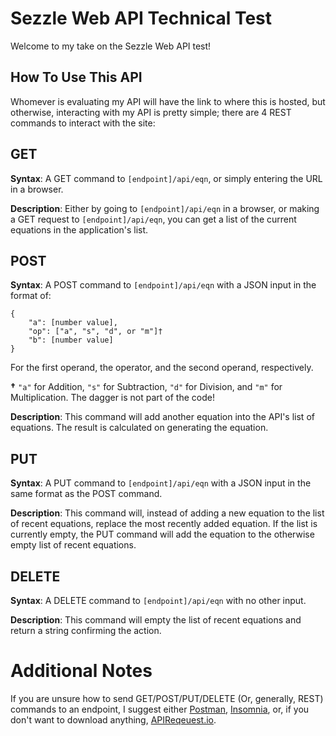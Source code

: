 # Sezzle Web API Technical Test

Welcome to my take on the Sezzle Web API test!

## How To Use This API

Whomever is evaluating my API will have the link to where this is hosted, but otherwise, interacting with my API is pretty simple; there are 4 REST commands to interact with the site:

## GET
**Syntax**: A GET command to `[endpoint]/api/eqn`, or simply entering the URL in a browser.

**Description**:
Either by going to `[endpoint]/api/eqn` in a browser, or making a GET request to `[endpoint]/api/eqn`, you can get a list of the current equations in the application's list.

## POST
**Syntax**: A POST command to `[endpoint]/api/eqn` with a JSON input in the format of:

    {
        "a": [number value],
        "op": ["a", "s", "d", or "m"]†
        "b": [number value]
    }
For the first operand, the operator, and the second operand, respectively.

**†** `"a"` for Addition, `"s"` for Subtraction, `"d"` for Division, and `"m"` for Multiplication. The dagger is not part of the code!

**Description**:
This command will add another equation into the API's list of equations. The result is calculated on generating the equation. 

## PUT
**Syntax**: A PUT command to `[endpoint]/api/eqn` with a JSON input in the same format as the POST command.

**Description**:
This command will, instead of adding a new equation to the list of recent equations, replace the most recently added equation. If the list is currently empty, the PUT command will add the equation to the otherwise empty list of recent equations.

## DELETE
**Syntax**: A DELETE command to `[endpoint]/api/eqn` with no other input.

**Description**:
This command will empty the list of recent equations and return a string confirming the action.

# Additional Notes

If you are unsure how to send GET/POST/PUT/DELETE (Or, generally, REST) commands to an endpoint, I suggest either [Postman](https://www.postman.com/), [Insomnia](https://insomnia.rest/), or, if you don't want to download anything, [APIReqeuest.io](https://www.apirequest.io/).
